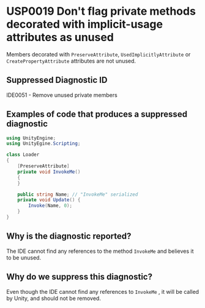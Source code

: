 # USP0019 Don't flag private methods decorated with implicit-usage attributes as unused

Members decorated with `PreserveAttribute`, `UsedImplicitlyAttribute` or `CreatePropertyAttribute` attributes are not unused.

## Suppressed Diagnostic ID

IDE0051 - Remove unused private members

## Examples of code that produces a suppressed diagnostic
```csharp
using UnityEngine;
using UnityEgine.Scripting;

class Loader
{
    [PreserveAttribute]
    private void InvokeMe()
    {
    }

    public string Name; // "InvokeMe" serialized
    private void Update() {
        Invoke(Name, 0);
    }
}
```

## Why is the diagnostic reported?

The IDE cannot find any references to the method `InvokeMe` and believes it to be unused.

## Why do we suppress this diagnostic?

Even though the IDE cannot find any references to `InvokeMe` , it will be called by Unity, and should not be removed.